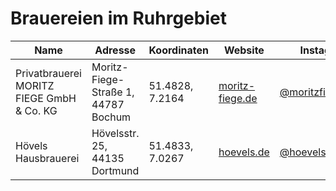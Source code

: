 # Brauereien im Ruhrgebiet

| Name                                       | Adresse                                     | Koordinaten        | Website                        | Instagram                      |
|--------------------------------------------|---------------------------------------------|--------------------|--------------------------------|--------------------------------|
| Privatbrauerei MORITZ FIEGE GmbH & Co. KG  | Moritz-Fiege-Straße 1, 44787 Bochum         | 51.4828, 7.2164    | [moritz-fiege.de](https://moritz-fiege.de&target=_blank)  | [@moritzfiege](https://instagram.com/moritzfiege) |
| Hövels Hausbrauerei                        | Hövelsstr. 25, 44135 Dortmund               | 51.4833, 7.0267    | [hoevels.de](https://hoevels.de)  | [@hoevels_brauerei](https://instagram.com/hoevels_brauerei) |
